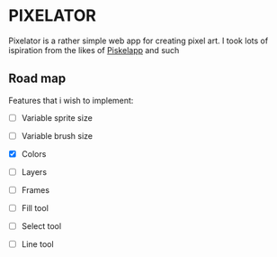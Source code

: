 # PIXELATOR

Pixelator is a rather simple web app for creating pixel art. I took lots of 
ispiration from the likes of [Piskelapp](https://www.piskelapp.com/) and such

## Road map

Features that i wish to implement:

- [ ] Variable sprite size
- [ ] Variable brush size
- [X] Colors
- [ ] Layers
- [ ] Frames
- [ ] Fill tool
- [ ] Select tool
- [ ] Line tool

